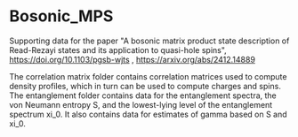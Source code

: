 # Bosonic_MPS
Supporting data for the paper "A bosonic matrix product state description of Read-Rezayi states and its application to quasi-hole spins", https://doi.org/10.1103/pgsb-wjts
, https://arxiv.org/abs/2412.14889

The correlation matrix folder contains correlation matrices used to compute density profiles, which in turn can be used to compute charges and spins. The entanglement folder contains data for the entanglement spectra, the von Neumann entropy S, and the lowest-lying level of the entanglement spectrum xi_0. It also contains data for estimates of gamma based on S and xi_0.   
